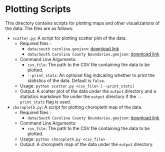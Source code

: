 # Plotting Scripts

This directory contains scripts for plotting maps and other visualizations of the data. The files are as follows:

- `scatter.py`: A script for plotting scatter plot of the data.
    - Required files : 
      - `data/south carolina.geojson`: [download link](https://github.com/glynnbird/usstatesgeojson/blob/master/south%20carolina.geojson)
      - `data/South Carolina County Boundaries.geojson`: [download link](https://cartographyvectors.com/map/1123-south-carolina-with-county-boundaries)
    - Command Line Arguments:
        - `csv_file`: The path to the CSV file containing the data to be plotted.
        - `--print_stats`: An optional flag indicating whether to print the statistics of the data. Default is `False`.
    - Usage: `python scatter.py <csv_file> [--print_stats]`
    - Output: A scatter plot of the data under the `output` directory and a statistics markdown file under the `output` directory if the `--print_stats` flag is used.
- `choropleth.py`: A script for plotting choropleth map of the data.
    - Required files : 
      - `data/South Carolina County Boundaries.geojson`: [download link](https://cartographyvectors.com/map/1123-south-carolina-with-county-boundaries)
    - Command Line Arguments:
        - `csv_file`: The path to the CSV file containing the data to be plotted.
    - Usage: `python choropleth.py <csv_file>`
    - Output: A choropleth map of the data under the `output` directory.
